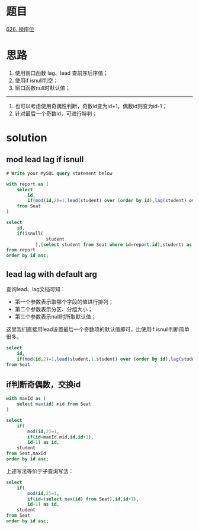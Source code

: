 # 题目

[626. 换座位](https://leetcode.cn/problems/exchange-seats/)

# 思路
1. 使用窗口函数 lag、lead 查前序后序值；
2. 使用if isnull判空；
3. 窗口函数null时默认值；
---
1. 也可以考虑使用奇偶性判断，奇数id变为id+1，偶数id则变为id-1；
2. 针对最后一个奇数id，可进行特判；

# solution

## mod lead lag if isnull
```sql
# Write your MySQL query statement below

with report as (
    select 
        id,
        if(mod(id,2)=1,lead(student) over (order by id),lag(student) over (order by id)) student
    from Seat
)

select
    id,
    if(isnull(
               student
           ),(select student from Seat where id=report.id),student) as student
from report
order by id asc;
```

## lead lag with default arg
查询lead、lag文档可知：
- 第一个参数表示取哪个字段的值进行排列；
- 第二个参数表示分区、分组大小；
- 第三个参数表示null时所取默认值；

这里我们直接用lead设置最后一个奇数项的默认值即可，比使用if isnull判断简单很多。
```sql
select 
    id,
    if(mod(id,2)=1,lead(student,1,student) over (order by id),lag(student) over (order by id)) student
from Seat
```


## if判断奇偶数，交换id
```sql
with maxId as (
    select max(id) mid from Seat
)

select 
    if(
        mod(id,2)=1,
        if(id=maxId.mid,id,id+1),
        id-1) as id,
    student
from Seat,maxId
order by id asc;
```
上述写法等价于子查询写法：
```sql
select 
    if(
        mod(id,2)=1,
        if(id=(select max(id) from Seat),id,id+1),
        id-1) as id,
    student
from Seat
order by id asc;
```